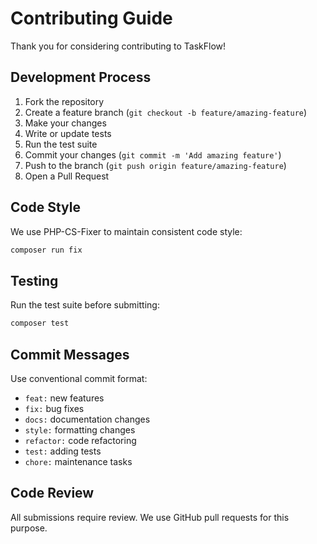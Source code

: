 # Contributing Guide

Thank you for considering contributing to TaskFlow!

## Development Process

1. Fork the repository
2. Create a feature branch (`git checkout -b feature/amazing-feature`)
3. Make your changes
4. Write or update tests
5. Run the test suite
6. Commit your changes (`git commit -m 'Add amazing feature'`)
7. Push to the branch (`git push origin feature/amazing-feature`)
8. Open a Pull Request

## Code Style

We use PHP-CS-Fixer to maintain consistent code style:

```bash
composer run fix
```

## Testing

Run the test suite before submitting:

```bash
composer test
```

## Commit Messages

Use conventional commit format:
- `feat:` new features
- `fix:` bug fixes
- `docs:` documentation changes
- `style:` formatting changes
- `refactor:` code refactoring
- `test:` adding tests
- `chore:` maintenance tasks

## Code Review

All submissions require review. We use GitHub pull requests for this purpose.
